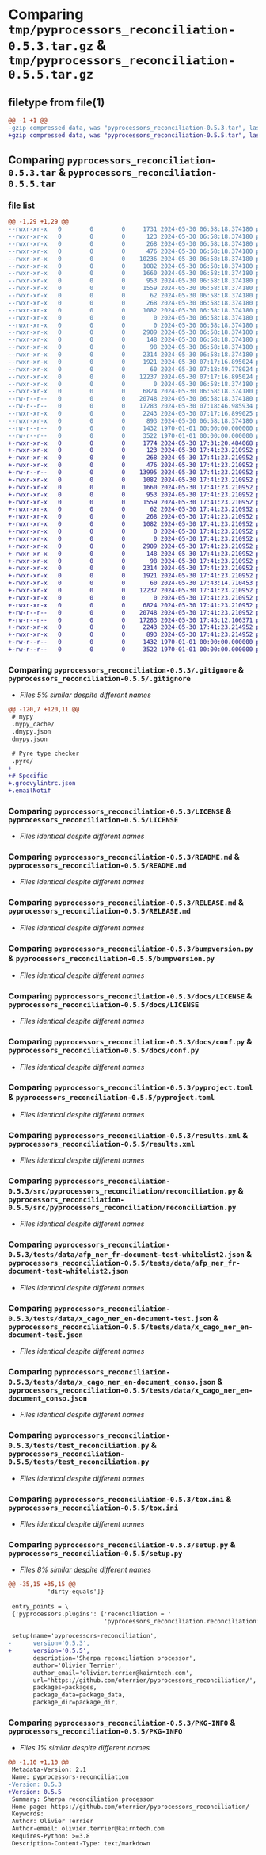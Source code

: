 # Comparing `tmp/pyprocessors_reconciliation-0.5.3.tar.gz` & `tmp/pyprocessors_reconciliation-0.5.5.tar.gz`

## filetype from file(1)

```diff
@@ -1 +1 @@
-gzip compressed data, was "pyprocessors_reconciliation-0.5.3.tar", last modified: Fri Jan  1 00:00:00 2016, max compression
+gzip compressed data, was "pyprocessors_reconciliation-0.5.5.tar", last modified: Fri Jan  1 00:00:00 2016, max compression
```

## Comparing `pyprocessors_reconciliation-0.5.3.tar` & `pyprocessors_reconciliation-0.5.5.tar`

### file list

```diff
@@ -1,29 +1,29 @@
--rwxr-xr-x   0        0        0     1731 2024-05-30 06:58:18.374180 pyprocessors_reconciliation-0.5.3/.gitignore
--rwxr-xr-x   0        0        0      123 2024-05-30 06:58:18.374180 pyprocessors_reconciliation-0.5.3/AUTHORS.md
--rwxr-xr-x   0        0        0      268 2024-05-30 06:58:18.374180 pyprocessors_reconciliation-0.5.3/CHANGELOG.md
--rwxr-xr-x   0        0        0      476 2024-05-30 06:58:18.374180 pyprocessors_reconciliation-0.5.3/Dockerfile
--rwxr-xr-x   0        0        0    10236 2024-05-30 06:58:18.374180 pyprocessors_reconciliation-0.5.3/Jenkinsfile
--rwxr-xr-x   0        0        0     1082 2024-05-30 06:58:18.374180 pyprocessors_reconciliation-0.5.3/LICENSE
--rwxr-xr-x   0        0        0     1660 2024-05-30 06:58:18.374180 pyprocessors_reconciliation-0.5.3/README.md
--rwxr-xr-x   0        0        0      953 2024-05-30 06:58:18.374180 pyprocessors_reconciliation-0.5.3/RELEASE.md
--rwxr-xr-x   0        0        0     1559 2024-05-30 06:58:18.374180 pyprocessors_reconciliation-0.5.3/bumpversion.py
--rwxr-xr-x   0        0        0       62 2024-05-30 06:58:18.374180 pyprocessors_reconciliation-0.5.3/docs/.gitignore
--rwxr-xr-x   0        0        0      268 2024-05-30 06:58:18.374180 pyprocessors_reconciliation-0.5.3/docs/CHANGELOG.md
--rwxr-xr-x   0        0        0     1082 2024-05-30 06:58:18.374180 pyprocessors_reconciliation-0.5.3/docs/LICENSE
--rwxr-xr-x   0        0        0        0 2024-05-30 06:58:18.374180 pyprocessors_reconciliation-0.5.3/docs/_static/.gitkeep
--rwxr-xr-x   0        0        0        0 2024-05-30 06:58:18.374180 pyprocessors_reconciliation-0.5.3/docs/_templates/.gitkeep
--rwxr-xr-x   0        0        0     2909 2024-05-30 06:58:18.374180 pyprocessors_reconciliation-0.5.3/docs/conf.py
--rwxr-xr-x   0        0        0      148 2024-05-30 06:58:18.374180 pyprocessors_reconciliation-0.5.3/docs/index.rst
--rwxr-xr-x   0        0        0       98 2024-05-30 06:58:18.374180 pyprocessors_reconciliation-0.5.3/mypy.ini
--rwxr-xr-x   0        0        0     2314 2024-05-30 06:58:18.374180 pyprocessors_reconciliation-0.5.3/pyproject.toml
--rwxr-xr-x   0        0        0     1921 2024-05-30 07:17:16.895024 pyprocessors_reconciliation-0.5.3/results.xml
--rwxr-xr-x   0        0        0       60 2024-05-30 07:18:49.778024 pyprocessors_reconciliation-0.5.3/src/pyprocessors_reconciliation/__init__.py
--rwxr-xr-x   0        0        0    12237 2024-05-30 07:17:16.895024 pyprocessors_reconciliation-0.5.3/src/pyprocessors_reconciliation/reconciliation.py
--rwxr-xr-x   0        0        0        0 2024-05-30 06:58:18.374180 pyprocessors_reconciliation-0.5.3/tests/__init__.py
--rwxr-xr-x   0        0        0     6824 2024-05-30 06:58:18.374180 pyprocessors_reconciliation-0.5.3/tests/data/afp_ner_fr-document-test-whitelist2.json
--rw-r--r--   0        0        0    20748 2024-05-30 06:58:18.374180 pyprocessors_reconciliation-0.5.3/tests/data/x_cago_ner_en-document-test.json
--rw-r--r--   0        0        0    17283 2024-05-30 07:18:46.985934 pyprocessors_reconciliation-0.5.3/tests/data/x_cago_ner_en-document_conso.json
--rwxr-xr-x   0        0        0     2243 2024-05-30 07:17:16.899025 pyprocessors_reconciliation-0.5.3/tests/test_reconciliation.py
--rwxr-xr-x   0        0        0      893 2024-05-30 06:58:18.374180 pyprocessors_reconciliation-0.5.3/tox.ini
--rw-r--r--   0        0        0     1432 1970-01-01 00:00:00.000000 pyprocessors_reconciliation-0.5.3/setup.py
--rw-r--r--   0        0        0     3522 1970-01-01 00:00:00.000000 pyprocessors_reconciliation-0.5.3/PKG-INFO
+-rwxr-xr-x   0        0        0     1774 2024-05-30 17:31:20.484068 pyprocessors_reconciliation-0.5.5/.gitignore
+-rwxr-xr-x   0        0        0      123 2024-05-30 17:41:23.210952 pyprocessors_reconciliation-0.5.5/AUTHORS.md
+-rwxr-xr-x   0        0        0      268 2024-05-30 17:41:23.210952 pyprocessors_reconciliation-0.5.5/CHANGELOG.md
+-rwxr-xr-x   0        0        0      476 2024-05-30 17:41:23.210952 pyprocessors_reconciliation-0.5.5/Dockerfile
+-rw-r--r--   0        0        0    13995 2024-05-30 17:41:23.210952 pyprocessors_reconciliation-0.5.5/Jenkinsfile
+-rwxr-xr-x   0        0        0     1082 2024-05-30 17:41:23.210952 pyprocessors_reconciliation-0.5.5/LICENSE
+-rwxr-xr-x   0        0        0     1660 2024-05-30 17:41:23.210952 pyprocessors_reconciliation-0.5.5/README.md
+-rwxr-xr-x   0        0        0      953 2024-05-30 17:41:23.210952 pyprocessors_reconciliation-0.5.5/RELEASE.md
+-rwxr-xr-x   0        0        0     1559 2024-05-30 17:41:23.210952 pyprocessors_reconciliation-0.5.5/bumpversion.py
+-rwxr-xr-x   0        0        0       62 2024-05-30 17:41:23.210952 pyprocessors_reconciliation-0.5.5/docs/.gitignore
+-rwxr-xr-x   0        0        0      268 2024-05-30 17:41:23.210952 pyprocessors_reconciliation-0.5.5/docs/CHANGELOG.md
+-rwxr-xr-x   0        0        0     1082 2024-05-30 17:41:23.210952 pyprocessors_reconciliation-0.5.5/docs/LICENSE
+-rwxr-xr-x   0        0        0        0 2024-05-30 17:41:23.210952 pyprocessors_reconciliation-0.5.5/docs/_static/.gitkeep
+-rwxr-xr-x   0        0        0        0 2024-05-30 17:41:23.210952 pyprocessors_reconciliation-0.5.5/docs/_templates/.gitkeep
+-rwxr-xr-x   0        0        0     2909 2024-05-30 17:41:23.210952 pyprocessors_reconciliation-0.5.5/docs/conf.py
+-rwxr-xr-x   0        0        0      148 2024-05-30 17:41:23.210952 pyprocessors_reconciliation-0.5.5/docs/index.rst
+-rwxr-xr-x   0        0        0       98 2024-05-30 17:41:23.210952 pyprocessors_reconciliation-0.5.5/mypy.ini
+-rwxr-xr-x   0        0        0     2314 2024-05-30 17:41:23.210952 pyprocessors_reconciliation-0.5.5/pyproject.toml
+-rwxr-xr-x   0        0        0     1921 2024-05-30 17:41:23.210952 pyprocessors_reconciliation-0.5.5/results.xml
+-rwxr-xr-x   0        0        0       60 2024-05-30 17:43:14.710453 pyprocessors_reconciliation-0.5.5/src/pyprocessors_reconciliation/__init__.py
+-rwxr-xr-x   0        0        0    12237 2024-05-30 17:41:23.210952 pyprocessors_reconciliation-0.5.5/src/pyprocessors_reconciliation/reconciliation.py
+-rwxr-xr-x   0        0        0        0 2024-05-30 17:41:23.210952 pyprocessors_reconciliation-0.5.5/tests/__init__.py
+-rwxr-xr-x   0        0        0     6824 2024-05-30 17:41:23.210952 pyprocessors_reconciliation-0.5.5/tests/data/afp_ner_fr-document-test-whitelist2.json
+-rw-r--r--   0        0        0    20748 2024-05-30 17:41:23.210952 pyprocessors_reconciliation-0.5.5/tests/data/x_cago_ner_en-document-test.json
+-rw-r--r--   0        0        0    17283 2024-05-30 17:43:12.106371 pyprocessors_reconciliation-0.5.5/tests/data/x_cago_ner_en-document_conso.json
+-rwxr-xr-x   0        0        0     2243 2024-05-30 17:41:23.214952 pyprocessors_reconciliation-0.5.5/tests/test_reconciliation.py
+-rwxr-xr-x   0        0        0      893 2024-05-30 17:41:23.214952 pyprocessors_reconciliation-0.5.5/tox.ini
+-rw-r--r--   0        0        0     1432 1970-01-01 00:00:00.000000 pyprocessors_reconciliation-0.5.5/setup.py
+-rw-r--r--   0        0        0     3522 1970-01-01 00:00:00.000000 pyprocessors_reconciliation-0.5.5/PKG-INFO
```

### Comparing `pyprocessors_reconciliation-0.5.3/.gitignore` & `pyprocessors_reconciliation-0.5.5/.gitignore`

 * *Files 5% similar despite different names*

```diff
@@ -120,7 +120,11 @@
 # mypy
 .mypy_cache/
 .dmypy.json
 dmypy.json
 
 # Pyre type checker
 .pyre/
+
+# Specific
+.groovylintrc.json
+.emailNotif
```

### Comparing `pyprocessors_reconciliation-0.5.3/LICENSE` & `pyprocessors_reconciliation-0.5.5/LICENSE`

 * *Files identical despite different names*

### Comparing `pyprocessors_reconciliation-0.5.3/README.md` & `pyprocessors_reconciliation-0.5.5/README.md`

 * *Files identical despite different names*

### Comparing `pyprocessors_reconciliation-0.5.3/RELEASE.md` & `pyprocessors_reconciliation-0.5.5/RELEASE.md`

 * *Files identical despite different names*

### Comparing `pyprocessors_reconciliation-0.5.3/bumpversion.py` & `pyprocessors_reconciliation-0.5.5/bumpversion.py`

 * *Files identical despite different names*

### Comparing `pyprocessors_reconciliation-0.5.3/docs/LICENSE` & `pyprocessors_reconciliation-0.5.5/docs/LICENSE`

 * *Files identical despite different names*

### Comparing `pyprocessors_reconciliation-0.5.3/docs/conf.py` & `pyprocessors_reconciliation-0.5.5/docs/conf.py`

 * *Files identical despite different names*

### Comparing `pyprocessors_reconciliation-0.5.3/pyproject.toml` & `pyprocessors_reconciliation-0.5.5/pyproject.toml`

 * *Files identical despite different names*

### Comparing `pyprocessors_reconciliation-0.5.3/results.xml` & `pyprocessors_reconciliation-0.5.5/results.xml`

 * *Files identical despite different names*

### Comparing `pyprocessors_reconciliation-0.5.3/src/pyprocessors_reconciliation/reconciliation.py` & `pyprocessors_reconciliation-0.5.5/src/pyprocessors_reconciliation/reconciliation.py`

 * *Files identical despite different names*

### Comparing `pyprocessors_reconciliation-0.5.3/tests/data/afp_ner_fr-document-test-whitelist2.json` & `pyprocessors_reconciliation-0.5.5/tests/data/afp_ner_fr-document-test-whitelist2.json`

 * *Files identical despite different names*

### Comparing `pyprocessors_reconciliation-0.5.3/tests/data/x_cago_ner_en-document-test.json` & `pyprocessors_reconciliation-0.5.5/tests/data/x_cago_ner_en-document-test.json`

 * *Files identical despite different names*

### Comparing `pyprocessors_reconciliation-0.5.3/tests/data/x_cago_ner_en-document_conso.json` & `pyprocessors_reconciliation-0.5.5/tests/data/x_cago_ner_en-document_conso.json`

 * *Files identical despite different names*

### Comparing `pyprocessors_reconciliation-0.5.3/tests/test_reconciliation.py` & `pyprocessors_reconciliation-0.5.5/tests/test_reconciliation.py`

 * *Files identical despite different names*

### Comparing `pyprocessors_reconciliation-0.5.3/tox.ini` & `pyprocessors_reconciliation-0.5.5/tox.ini`

 * *Files identical despite different names*

### Comparing `pyprocessors_reconciliation-0.5.3/setup.py` & `pyprocessors_reconciliation-0.5.5/setup.py`

 * *Files 8% similar despite different names*

```diff
@@ -35,15 +35,15 @@
           'dirty-equals']}
 
 entry_points = \
 {'pyprocessors.plugins': ['reconciliation = '
                           'pyprocessors_reconciliation.reconciliation:ReconciliationProcessor']}
 
 setup(name='pyprocessors-reconciliation',
-      version='0.5.3',
+      version='0.5.5',
       description='Sherpa reconciliation processor',
       author='Olivier Terrier',
       author_email='olivier.terrier@kairntech.com',
       url='https://github.com/oterrier/pyprocessors_reconciliation/',
       packages=packages,
       package_data=package_data,
       package_dir=package_dir,
```

### Comparing `pyprocessors_reconciliation-0.5.3/PKG-INFO` & `pyprocessors_reconciliation-0.5.5/PKG-INFO`

 * *Files 1% similar despite different names*

```diff
@@ -1,10 +1,10 @@
 Metadata-Version: 2.1
 Name: pyprocessors-reconciliation
-Version: 0.5.3
+Version: 0.5.5
 Summary: Sherpa reconciliation processor
 Home-page: https://github.com/oterrier/pyprocessors_reconciliation/
 Keywords: 
 Author: Olivier Terrier
 Author-email: olivier.terrier@kairntech.com
 Requires-Python: >=3.8
 Description-Content-Type: text/markdown
```

